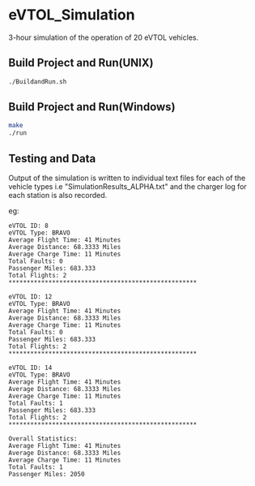 # eVTOL_Simulation
3-hour simulation of the operation of 20 eVTOL vehicles.

## Build Project and Run(UNIX)
```bash
./BuildandRun.sh
```

## Build Project and Run(Windows)
```bash
make
./run
```

## Testing and Data
Output of the simulation is written to individual text files for each of the vehicle types i.e "SimulationResults_ALPHA.txt" and the charger log for each station is also recorded.

eg:
```
eVTOL ID: 8
eVTOL Type: BRAVO
Average Flight Time: 41 Minutes
Average Distance: 68.3333 Miles
Average Charge Time: 11 Minutes
Total Faults: 0
Passenger Miles: 683.333
Total Flights: 2
****************************************************

eVTOL ID: 12
eVTOL Type: BRAVO
Average Flight Time: 41 Minutes
Average Distance: 68.3333 Miles
Average Charge Time: 11 Minutes
Total Faults: 0
Passenger Miles: 683.333
Total Flights: 2
****************************************************

eVTOL ID: 14
eVTOL Type: BRAVO
Average Flight Time: 41 Minutes
Average Distance: 68.3333 Miles
Average Charge Time: 11 Minutes
Total Faults: 1
Passenger Miles: 683.333
Total Flights: 2
****************************************************

Overall Statistics:
Average Flight Time: 41 Minutes
Average Distance: 68.3333 Miles
Average Charge Time: 11 Minutes
Total Faults: 1
Passenger Miles: 2050


